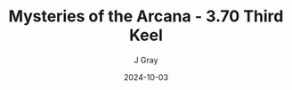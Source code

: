---
title: 'Mysteries of the Arcana - 3.70 Third Keel'
alt: 'Mysteries of the Arcana'
date: '2024-10-03'
author: 'J Gray'
artist: 'Jessica'
---